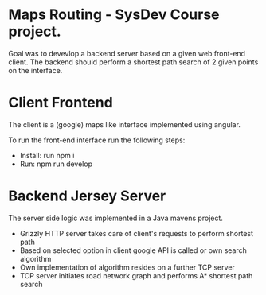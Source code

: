# Maps Routing - SysDev Course project. 

Goal was to devevlop a backend server based on a given web front-end client. The backend should perform a shortest path search of 2 given points on the interface.

# Client Frontend
The client is a (google) maps like interface implemented using angular.

To run the front-end interface run the following steps:
* Install: run npm i
* Run: npm run develop

# Backend Jersey Server
The server side logic was implemented in a Java mavens project. 
* Grizzly HTTP server takes care of client's requests to perform shortest path
* Based on selected option in client google API is called or own search algorithm 
* Own implementation of algorithm resides on a further TCP server
* TCP server initiates road network graph and performs A* shortest path search

